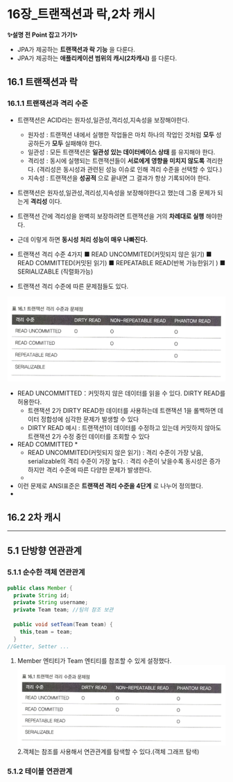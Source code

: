 # 16장_트랜잭션과 락,2차 캐시

<b>✨설명 전 Point 잡고 가기✨</b> 
- JPA가 제공하는 __트랜잭션과 락 기능__ 을 다룬다.
- JPA가 제공하는 __애플리케이션 범위의 캐시(2차캐시)__ 를 다룬다.

## 16.1 트랜잭션과 락

### 16.1.1 트랜잭션과 격리 수준

- 트랜잭션은 ACID라는 원자성,일관성,격리성,지속성을 보장해야한다.
  - 원자성 : 트랜잭션 내에서 실행한 작업들은 마치 하나의 작업인 것처럼 __모두__ 성공하든가 __모두__ 실패해야 한다.
  - 일관성 : 모든 트랜잭션은 __일관성 있는 데이터베이스 상태__ 를 유지해야 한다.
  - 격리성 : 동시에 실행되는 트랜잭션들이 __서로에게 영향을 미치지 않도록__ 격리한다.
    (격리성은 동시성과 관련된 성능 이슈로 인해 격리 수준을 선택할 수 있다.)
  - 지속성 : 트랜잭션을 __성공적__ 으로 끝내면 그 결과가 항상 기록되어야 한다.
 
- 트랜잭션은 원자성,일관성,격리성,지속성을 보장해야한다고 했는데 그중 문제가 되는게 __격리성__ 이다.
- 트랜잭션 간에 격리성을 완벽히 보장하려면 트랜잭션을 거의 __차례대로 실행__ 해야한다.
- 근데 이렇게 하면 __동시성 처리 성능이 매우 나빠진다.__

- 트랜잭션 격리 수준 4가지
  ■ READ UNCOMMITED(커밋되지 않은 읽기)
  ■ READ COMMITTED(커밋된 읽기)
  ■ REPEATABLE READ(반복 가능한읽기 )
  ■ SERIALIZABLE (직렬화가능)

- 트랜잭션 격리 수준에 따른 문제점들도 있다.

![ConnectionMaker](./images/16.1_1.PNG)   

- READ UNCOMMITTED：커밋하지 않은 데이터를 읽을 수 있다. DIRTY READ를 허용한다.
  * 트랜잭션 2가 DIRTY READ한 데이터를 사용하는데 트랜잭션 1을 롤백하면 데이터 정합성에 심각한 문제가 발생할 수 있다
  * DIRTY READ 예시 : 트랜잭션1이 데이터를 수정하고 있는데 커밋하지 않아도 트랜잭션 2가 수정 중인 데이터를 조회할 수 있다
- READ COMMITTED
  *    
  - READ UNCOMMITED(커밋되지 않은 읽기) : 격리 수준이 가장 낮음, serializable의 격리 수준이 가장 높다.
    : 격리 수준이 낮을수록 동시성은 증가하지만 격리 수준에 따른 다양한 문제가 발생한다.
  - 
- 이런 문제로 ANSI표준은 __트랜잭션 격리 수준을 4단계__ 로 나누어 정의했다. 
- 
## 16.2 2차 캐시
---------------------------------------
## 5.1 단방향 연관관계
### 5.1.1 순수한 객체 연관관계
```java
public class Member {
  private String id; 
  private String username;
  private Team team; //팀의 참조 보관

  public void setTeam(Team team) { 
    this,team = team;
  }
//Getter, Setter ...
```
1. Member 엔티티가 Team 엔티티를 참조할 수 있게 설정했다.
![ConnectionMaker](./images/16.1_1.PNG)   
2.객체는 참조를 사용해서 연관관계를 탐색할 수 있다.(객체 그래프 탐색)
### 5.1.2 테이블 연관관계
